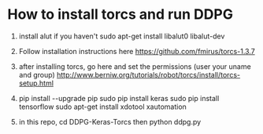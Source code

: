 # How to install torcs and run DDPG
1. install alut if you haven't
 sudo apt-get install libalut0 libalut-dev

2. Follow installation instructions here 
https://github.com/fmirus/torcs-1.3.7

3. after installing torcs, go here and set the permissions (user your uname and group)
http://www.berniw.org/tutorials/robot/torcs/install/torcs-setup.html

4. pip install --upgrade pip
sudo pip install keras
sudo pip install tensorflow
sudo apt-get install xdotool xautomation

5. in this repo, cd DDPG-Keras-Torcs
then python ddpg.py



